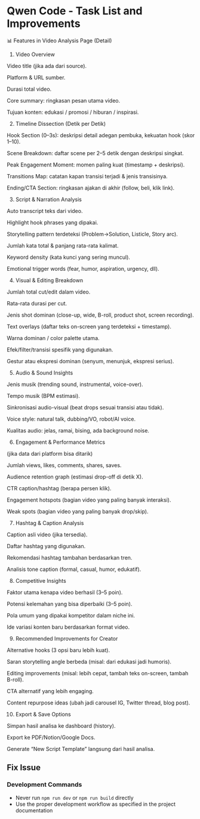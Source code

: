 # Qwen Code - Task List and Improvements
📊 Features in Video Analysis Page (Detail)
1. Video Overview

Video title (jika ada dari source).

Platform & URL sumber.

Durasi total video.

Core summary: ringkasan pesan utama video.

Tujuan konten: edukasi / promosi / hiburan / inspirasi.

2. Timeline Dissection (Detik per Detik)

Hook Section (0–3s): deskripsi detail adegan pembuka, kekuatan hook (skor 1–10).

Scene Breakdown: daftar scene per 2–5 detik dengan deskripsi singkat.

Peak Engagement Moment: momen paling kuat (timestamp + deskripsi).

Transitions Map: catatan kapan transisi terjadi & jenis transisinya.

Ending/CTA Section: ringkasan ajakan di akhir (follow, beli, klik link).

3. Script & Narration Analysis

Auto transcript teks dari video.

Highlight hook phrases yang dipakai.

Storytelling pattern terdeteksi (Problem→Solution, Listicle, Story arc).

Jumlah kata total & panjang rata-rata kalimat.

Keyword density (kata kunci yang sering muncul).

Emotional trigger words (fear, humor, aspiration, urgency, dll).

4. Visual & Editing Breakdown

Jumlah total cut/edit dalam video.

Rata-rata durasi per cut.

Jenis shot dominan (close-up, wide, B-roll, product shot, screen recording).

Text overlays (daftar teks on-screen yang terdeteksi + timestamp).

Warna dominan / color palette utama.

Efek/filter/transisi spesifik yang digunakan.

Gestur atau ekspresi dominan (senyum, menunjuk, ekspresi serius).

5. Audio & Sound Insights

Jenis musik (trending sound, instrumental, voice-over).

Tempo musik (BPM estimasi).

Sinkronisasi audio-visual (beat drops sesuai transisi atau tidak).

Voice style: natural talk, dubbing/VO, robot/AI voice.

Kualitas audio: jelas, ramai, bising, ada background noise.

6. Engagement & Performance Metrics

(jika data dari platform bisa ditarik)

Jumlah views, likes, comments, shares, saves.

Audience retention graph (estimasi drop-off di detik X).

CTR caption/hashtag (berapa persen klik).

Engagement hotspots (bagian video yang paling banyak interaksi).

Weak spots (bagian video yang paling banyak drop/skip).

7. Hashtag & Caption Analysis

Caption asli video (jika tersedia).

Daftar hashtag yang digunakan.

Rekomendasi hashtag tambahan berdasarkan tren.

Analisis tone caption (formal, casual, humor, edukatif).

8. Competitive Insights

Faktor utama kenapa video berhasil (3–5 poin).

Potensi kelemahan yang bisa diperbaiki (3–5 poin).

Pola umum yang dipakai kompetitor dalam niche ini.

Ide variasi konten baru berdasarkan format video.

9. Recommended Improvements for Creator

Alternative hooks (3 opsi baru lebih kuat).

Saran storytelling angle berbeda (misal: dari edukasi jadi humoris).

Editing improvements (misal: lebih cepat, tambah teks on-screen, tambah B-roll).

CTA alternatif yang lebih engaging.

Content repurpose ideas (ubah jadi carousel IG, Twitter thread, blog post).

10. Export & Save Options

Simpan hasil analisa ke dashboard (history).

Export ke PDF/Notion/Google Docs.

Generate “New Script Template” langsung dari hasil analisa.

## Fix Issue

### Development Commands
- Never run `npm run dev` or `npm run build` directly
- Use the proper development workflow as specified in the project documentation
